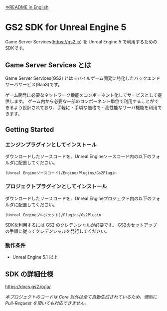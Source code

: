 [⇒README in English](README-en.md)

# GS2 SDK for Unreal Engine 5

Game Server Services(https://gs2.io) を Unreal Engine 5 で利用するためのSDKです。

## Game Server Services とは

Game Server Services(GS2) とはモバイルゲーム開発に特化したバックエンドサーバサービス(BaaS)です。

ゲーム開発に必要なネットワーク機能をコンポーネント化してサービスとして提供します。
ゲーム内から必要な一部のコンポーネント単位で利用することができるよう設計されており、手軽に・手頃な価格で・高性能なサーバ機能を利用できます。

## Getting Started

### エンジンプラグインとしてインストール

ダウンロードしたソースコードを、Unreal Engineソースコード内の以下のフォルダに配置してください。

`(Unreal Engineソースコード)/Engine/Plugins/Gs2Plugin`

### プロジェクトプラグインとしてインストール

ダウンロードしたソースコードを、Unreal Engineプロジェクト内の以下のフォルダに配置してください。

`(Unreal Engineプロジェクト)/Plugins/Gs2Plugin`

SDKを利用するには GS2 のクレデンシャルが必要です。
[GS2のセットアップ](https://docs.gs2.io/ja/get_start/tutorial/setup_gs2/) の手順に従ってクレデンシャルを発行してください。

### 動作条件

- Unreal Engine 5.1 以上

## SDK の詳細仕様

https://docs.gs2.io/ja/

*本プロジェクトのコードは Core 以外は全て自動生成されているため、個別に Pull-Request を頂いても対応できません。*
